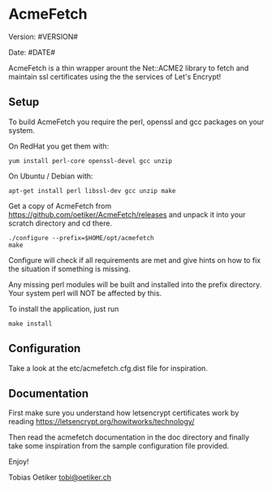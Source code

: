 AcmeFetch
=========

Version: #VERSION#

Date: #DATE#

AcmeFetch is a thin wrapper arount the Net::ACME2 library to fetch and maintain
ssl certificates using the the services of Let's Encrypt!

Setup
-----

To build AcmeFetch you require the perl, openssl and gcc packages on your
system.

On RedHat you get them with:

    yum install perl-core openssl-devel gcc unzip

On Ubuntu / Debian with:

    apt-get install perl libssl-dev gcc unzip make

Get a copy of AcmeFetch from https://github.com/oetiker/AcmeFetch/releases
and unpack it into your scratch directory and cd there.

    ./configure --prefix=$HOME/opt/acmefetch
    make

Configure will check if all requirements are met and give
hints on how to fix the situation if something is missing.

Any missing perl modules will be built and installed into the prefix
directory. Your system perl will NOT be affected by this.

To install the application, just run

    make install

Configuration
-------------

Take a look at the etc/acmefetch.cfg.dist file for inspiration.

Documentation
-------------

First make sure you understand how letsencrypt certificates work
by reading https://letsencrypt.org/howitworks/technology/

Then read the acmefetch documentation in the doc directory and finally take
some inspiration from the sample configuration file provided.

Enjoy!

Tobias Oetiker <tobi@oetiker.ch>
